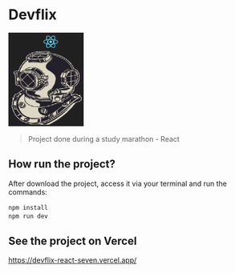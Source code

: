 # Devflix


<p>
  <img alt="Project Logo" width="150px" src="./src/assets/img/Logo-footer.png" />
</p>

> Project done during a study marathon - React


## How run the project?

After download the project, access it via your terminal and run the commands:

```sh
npm install
npm run dev
```


## See the project on Vercel
https://devflix-react-seven.vercel.app/
